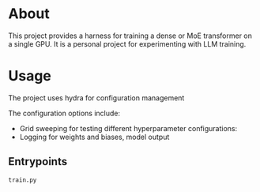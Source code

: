 # About
This project provides a harness for training a dense or MoE transformer on a single GPU. It is a personal project for experimenting with LLM training.

# Usage
The project uses hydra for configuration management

The configuration options include:

- Grid sweeping for testing different hyperparameter configurations:
- Logging for weights and biases, model output 
## Entrypoints
``` train.py ```

